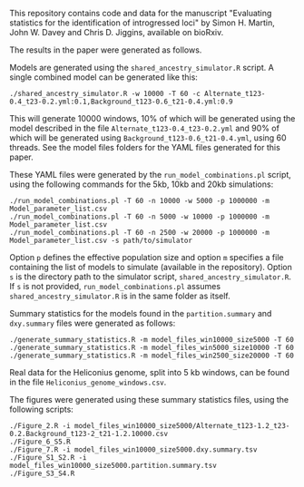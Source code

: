 This repository contains code and data for the manuscript "Evaluating statistics for the identification of introgressed loci" by Simon H. Martin, John W. Davey and Chris D. Jiggins, available on bioRxiv.

The results in the paper were generated as follows.

Models are generated using the `shared_ancestry_simulator.R` script. A single combined model can be generated like this:

```
./shared_ancestry_simulator.R -w 10000 -T 60 -c Alternate_t123-0.4_t23-0.2.yml:0.1,Background_t123-0.6_t21-0.4.yml:0.9
```

This will generate 10000 windows, 10% of which will be generated using the model described in the file `Alternate_t123-0.4_t23-0.2.yml` and 90% of which will be generated using `Background_t123-0.6_t21-0.4.yml`, using 60 threads. See the model files folders for the YAML files generated for this paper.

These YAML files were generated by the `run_model_combinations.pl` script, using the following commands for the 5kb, 10kb and 20kb simulations:

```
./run_model_combinations.pl -T 60 -n 10000 -w 5000 -p 1000000 -m Model_parameter_list.csv
./run_model_combinations.pl -T 60 -n 5000 -w 10000 -p 1000000 -m Model_parameter_list.csv
./run_model_combinations.pl -T 60 -n 2500 -w 20000 -p 1000000 -m Model_parameter_list.csv -s path/to/simulator
```

Option `p` defines the effective population size and option `m` specifies a file containing the list of models to simulate (available in the repository). Option `s` is the directory path to the simulator script, `shared_ancestry_simulator.R`. If `s` is not provided, `run_model_combinations.pl` assumes `shared_ancestry_simulator.R` is in the same folder as itself.

Summary statistics for the models found in the `partition.summary` and `dxy.summary` files were generated as follows:

```
./generate_summary_statistics.R -m model_files_win10000_size5000 -T 60
./generate_summary_statistics.R -m model_files_win5000_size10000 -T 60
./generate_summary_statistics.R -m model_files_win2500_size20000 -T 60
```

Real data for the Heliconius genome, split into 5 kb windows, can be found in the file `Heliconius_genome_windows.csv`.

The figures were generated using these summary statistics files, using the following scripts:

```
./Figure_2.R -i model_files_win10000_size5000/Alternate_t123-1.2_t23-0.2.Background_t123-2_t21-1.2.10000.csv
./Figure_6_S5.R
./Figure_7.R -i model_files_win10000_size5000.dxy.summary.tsv
./Figure_S1_S2.R -i model_files_win10000_size5000.partition.summary.tsv
./Figure_S3_S4.R
```